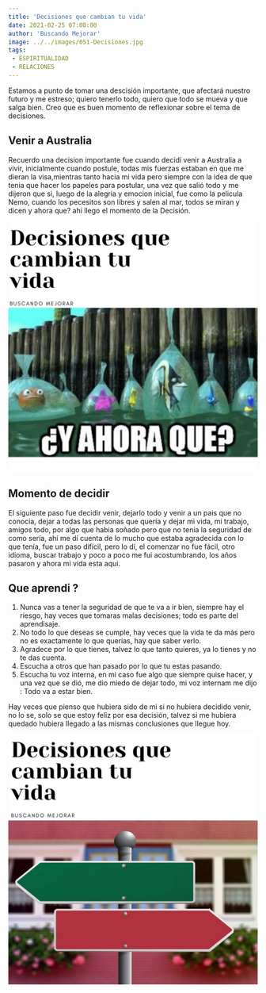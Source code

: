 ```yaml
---
title: 'Decisiones que cambian tu vida'
date: 2021-02-25 07:00:00
author: 'Buscando Mejorar'
image: ../../images/051-Decisiones.jpg
tags:
 - ESPIRITUALIDAD
 - RELACIONES
---
```

Estamos a punto de tomar una descisión importante, que afectará nuestro futuro y me estreso; quiero tenerlo todo, quiero que todo se mueva y que salga bien. Creo que es buen momento de reflexionar sobre el tema de decisiones.

## Venir a Australia

Recuerdo una decision importante fue cuando decidí venir a Australia a vivir, inicialmente cuando postule, todas mis fuerzas estaban en que me dieran la visa,mientras tanto hacia mi vida pero siempre con la idea de que tenia que hacer los papeles para postular, una vez que salió todo y me dijeron que si, luego de la alegria y emocion inicial, fue como la pelicula Nemo, cuando los pecesitos son libres y salen al mar, todos se miran y dicen y ahora que? ahi llego el momento de la Decisión.

![](../../images/Inst-051-now-what.jpg)

## Momento de decidir

El siguiente paso fue decidir venir, dejarlo todo y venir a un pais que no conocia, dejar a todas las personas que quería y dejar mi vida, mi trabajo, amigos todo, por algo que habia soñado pero que no tenia la seguridad de como sería, ahí me dí cuenta de lo mucho que estaba agradecida con lo que tenía, fue un paso difícil, pero lo dí, el comenzar no fue fácil, otro idioma, buscar trabajo y poco a poco me fui acostumbrando, los años pasaron y ahora mi vida esta aqui.

## Que aprendi ?

1. Nunca vas a tener la seguridad de que te va a ir bien, siempre hay el riesgo, hay veces que tomaras malas decisiones; todo es parte del aprendisaje.
2. No todo lo que deseas se cumple, hay veces que la vida te da más pero no es exactamente lo que querias, hay que saber verlo.
3. Agradece por lo que tienes, talvez lo que tanto quieres, ya lo tienes y no te das cuenta.
4. Escucha a otros que han pasado por lo que tu estas pasando.
5. Escucha tu voz interna, en mi caso fue algo que siempre quise hacer, y una vez que se dió, me dio miedo de dejar todo, mi voz internam me dijo : Todo va a estar bien.

Hay veces que pienso que hubiera sido de mi si no hubiera decidido venir, no lo se, solo se que estoy feliz por esa decisión, talvez si me hubiera quedado hubiera llegado a las mismas conclusiones que llegue hoy.

![](../../images/Inst-051-Decisiones.jpg)
